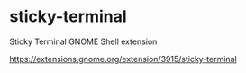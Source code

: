 # sticky-terminal
Sticky Terminal GNOME Shell extension

https://extensions.gnome.org/extension/3915/sticky-terminal
